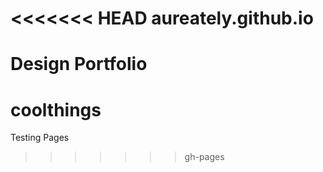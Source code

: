 <<<<<<< HEAD
aureately.github.io
===================

Design Portfolio
=======
coolthings
==========

Testing Pages
>>>>>>> gh-pages
